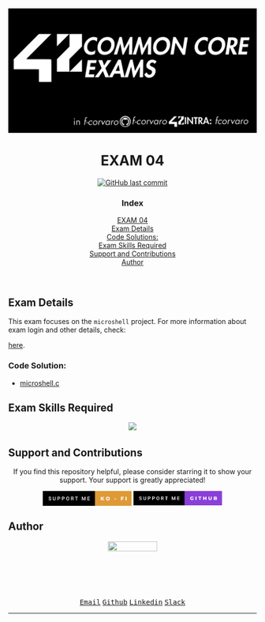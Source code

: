 # <a href="https://github.com/f-corvaro/42.common_core/tree/main/exams"><img align="center" src="https://github.com/f-corvaro/42.common_core/blob/main/exams/.extra/42exams.png"></a>

<h1 align="center">EXAM 04</h1>

<p align="center" style="text-decoration: none;">
  <a href="https://github.com/f-corvaro/42.common_core/tree/main/exams/exam-04"><img alt="GitHub last commit" src="https://img.shields.io/github/last-commit/f-corvaro/42.common_core?color=black" /></a>
</p>

<h3 align="center">Index</h3>
<p align="center">
 <a href="#exam-04">EXAM 04</a><br>
 <a href="#exam-details">Exam Details</a><br>
 <a href="#code-solutions">Code Solutions:</a><br>
 <a href="#exam-skills-required">Exam Skills Required</a><br>
 <a href="#support-and-contributions">Support and Contributions</a><br>
 <a href="#author">Author</a><br>
</p>
<br>

## Exam Details

<p align="justify">

This exam focuses on the `microshell` project. For more information about exam login and other details, check:

<a href="https://github.com/f-corvaro/42.common_core/tree/main/exams">here</a>.
</p>

### Code Solution:

- [microshell.c](https://github.com/f-corvaro/42.common_core/blob/main/exams/exam-04/microshell/microshell.c)

## Exam Skills Required
<p align="center">
  <a href="https://skillicons.dev">
    <img src="https://skillicons.dev/icons?i=git,c,vim" />
  </a>
</p>

## Support and Contributions

<p align="center">
If you find this repository helpful, please consider starring it to show your support. Your support is greatly appreciated!</p>

<p align="center">
<a href="https://ko-fi.com/fcorvaro"><img width="180" img align="center" src="https://github.com/f-corvaro/42.common_core/blob/main/.extra/support-me-ko-fi.svg"><alt=""></a>
<a href="https://github.com/sponsors/f-corvaro"><img width="180" img align="center" src="https://github.com/f-corvaro/42.common_core/blob/main/.extra/support-me-github.svg"><alt=""></a>

<br>

## Author

<p align="center"><a href="https://profile.intra.42.fr/users/fcorvaro"><img style="height:auto;" src="https://avatars.githubusercontent.com/u/102758065?v=4" width="100" height="100"alt=""></a>
<p align="center">
<a href="mailto:fcorvaro@student.42roma.it"><kbd>Email</kbd><alt=""></a>
<a href="https://github.com/f-corvaro"><kbd>Github</kbd><alt=""></a>
<a href="https://www.linkedin.com/in/f-corvaro/"><kbd>Linkedin</kbd><alt=""></a>
<a href="https://42born2code.slack.com/team/U050L8XAFLK"><kbd>Slack</kbd><alt=""></a>

<hr/>
